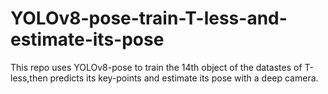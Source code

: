 # YOLOv8-pose-train-T-less-and-estimate-its-pose
This repo uses YOLOv8-pose to train the 14th object of the datastes of T-less,then predicts its key-points and estimate its pose with a deep camera.
